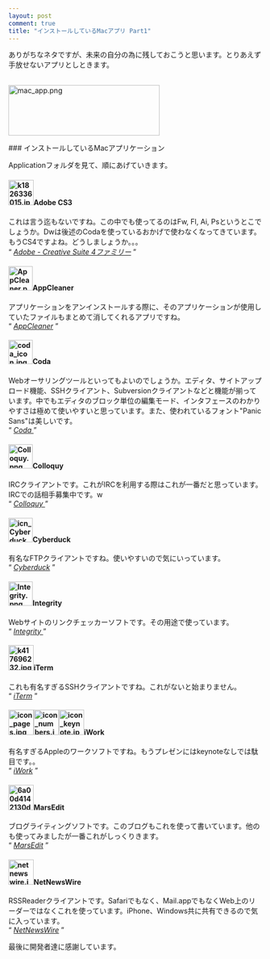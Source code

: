 ```yaml
---
layout: post
comment: true
title: "インストールしているMacアプリ Part1"
---
```

<p>ありがちなネタですが、未来の自分の為に残しておこうと思います。とりあえず手放せないアプリとしときます。</p>
<p>
	<br />
<img src="http://img.seiji.me/blog/2008/11/mac-app.png" alt="mac_app.png" border="0" width="300" height="100" />
	<br />
</p>
<!--more-->### インストールしているMacアプリケーション
<p>
	Applicationフォルダを見て、順にあげていきます。
</p>
<h4><img src="http://img.seiji.me/blog/2008/11/k1826336015.jpg" alt="k1826336015.jpg" border="0" width="50" height="50" />Adobe CS3</h4>
<p>これは言う迄もないですね。この中でも使ってるのはFw, Fl, Ai, Psというとこでしょうか。Dwは後述のCodaを使っているおかげで使わなくなってきています。もうCS4ですよね。どうしましょうか。。。<br />
	<q>
		<cite><a href="http://www.adobe.com/jp/products/creativesuite/">Adobe - Creative Suite 4ファミリー</a></cite>
	</q>
</p>
<h4><img src="http://img.seiji.me/blog/2008/11/appcleaner.png" alt="AppCleaner.png" border="0" width="48" height="48" />AppCleaner</h4>
<p>アプリケーションをアンインストールする際に、そのアプリケーションが使用していたファイルもまとめて消してくれるアプリですね。<br />
	<q>
		<cite><a href="http://www.freemacsoft.net/AppCleaner/">AppCleaner</a></cite>
	</q>
</p>
<h4><img src="http://img.seiji.me/blog/2008/11/coda-icon.jpg" alt="coda_icon.jpg" border="0" width="48" height="48" />Coda </h4>
<p>Webオーサリングツールといってもよいのでしょうか。エディタ、サイトアップロード機能、SSHクライアント、Subversionクライアントなどと機能が揃っています。中でもエディタのブロック単位の編集モード、インタフェースのわかりやすさは極めて使いやすいと思っています。また、使われているフォント"Panic Sans"は美しいです。<br />
	<q>
		<cite><a href="http://www.panic.com/jp/coda/">Coda	</a></cite>
	</q>
</p>
<h4><img src="http://img.seiji.me/blog/2008/11/colloquy.png" alt="Colloquy.png" border="0" width="48" height="48" />Colloquy</h4>
<p>IRCクライアントです。これがIRCを利用する際はこれが一番だと思っています。IRCでの話相手募集中です。w<br />
	<q>
		<cite><a href="http://colloquy.info/"> Colloquy </a></cite>
	</q>
</p>
<h4><img src="http://img.seiji.me/blog/2008/11/icn-cyberduck-48.png" alt="icn_Cyberduck_48.png" border="0" width="48" height="48" />Cyberduck</h4>
<p>有名なFTPクライアントですね。使いやすいので気にいっています。<br />
	<q>
		<cite><a href="http://cyberduck.ch/">Cyberduck</a></cite>
	</q>
</p>

<h4><img src="http://img.seiji.me/blog/2008/11/integrity.png" alt="Integrity.png" border="0" width="48" height="48" />Integrity </h4>
<p>Webサイトのリンクチェッカーソフトです。その用途で使っています。<br />
	<q>
		<cite><a href="http://peacockmedia.co.uk/index.php?option=com_content&view=article&id=4:integrity&catid=7:products&Itemid=4"> Integrity </a></cite>
	</q>
</p>
<h4><img src="http://img.seiji.me/blog/2008/11/k417696232.jpg" alt="k417696232.jpg" border="0" width="50" height="50" />iTerm </h4>
<p>これも有名すぎるSSHクライアントですね。これがないと始まりません。<br />
	<q>
		<cite><a href="http://iterm.sourceforge.net/">iTerm</a></cite>
	</q>
</p>

<h4><img src="http://img.seiji.me/blog/2008/11/icon-pages.jpg" alt="icon_pages.jpg" border="0" width="50" height="50" /><img src="http://img.seiji.me/blog/2008/11/icon-numbers.jpg" alt="icon_numbers.jpg" border="0" width="50" height="50" /><img src="http://img.seiji.me/blog/2008/11/icon-keynote.jpg" alt="icon_keynote.jpg" border="0" width="50" height="50" />iWork</h4>
<p>有名すぎるAppleのワークソフトですね。もうプレゼンにはkeynoteなしでは駄目です。。<br />
	<q>
		<cite><a href="http://www.apple.com/jp/iwork/">iWork</a></cite>
	</q>
</p>

<h4><img src="http://img.seiji.me/blog/2008/11/6a00d4142130d96a4700d4142131056a47-50si.jpg" alt="6a00d4142130d96a4700d4142131056a47-50si.jpg" border="0" width="50" height="50" />MarsEdit</h4>
<p>ブログライティングソフトです。このブログもこれを使って書いています。他のも使ってみましたが一番これがしっくりきます。<br />
	<q>
		<cite><a href="http://www.red-sweater.com/marsedit/">MarsEdit</a></cite>
	</q>
</p>

<h4><img src="http://img.seiji.me/blog/2008/11/netnewswire.jpg" alt="netnewswire.jpg" border="0" width="50" height="50" />NetNewsWire </h4>
<p>RSSReaderクライアントです。Safariでもなく、Mail.appでもなくWeb上のリーダーではなくこれを使っています。iPhone、Windows共に共有できるので気に入っています。<br />
	<q>
		<cite><a href="http://www.newsgator.com/INDIVIDUALS/NETNEWSWIRE/">NetNewsWire</a></cite>
	</q>
</p>

<p>最後に開発者達に感謝しています。</p>
